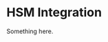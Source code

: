 [title]: # (HSM Integration)
[tags]: # (XXX)
[priority]: # (1853)
# HSM Integration
Something here.
